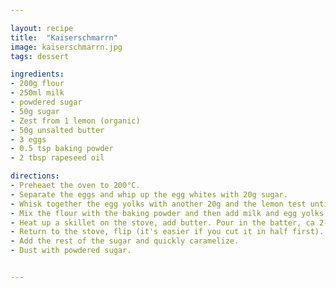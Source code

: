 ```yaml
---

layout: recipe
title:  "Kaiserschmarrn"
image: kaiserschmarrn.jpg
tags: dessert

ingredients:
- 200g flour
- 250ml milk
- powdered sugar
- 50g sugar
- Zest from 1 lemon (organic)
- 50g unsalted butter
- 3 eggs
- 0.5 tsp baking powder
- 2 tbsp rapeseed oil

directions:
- Preheaet the oven to 200°C.
- Separate the eggs and whip up the egg whites with 20g sugar.
- Whisk together the egg yolks with another 20g and the lemon test until creamy.
- Mix the flour with the baking powder and then add milk and egg yolks. It should become a viscous batter. Add the oil and then carefully heave the whipped egg whites under.
- Heat up a skillet on the stove, add butter. Pour in the batter, ca 2-3cm high. Bake in the oven for 4-5min or until golden brown.
- Return to the stove, flip (it's easier if you cut it in half first). With two spoons rip into pieces.
- Add the rest of the sugar and quickly caramelize. 
- Dust with powdered sugar.


---
```

